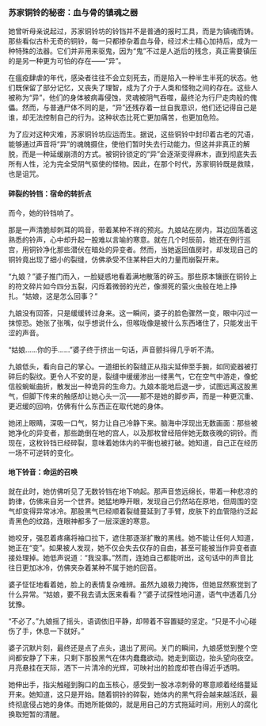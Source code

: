 ### 苏家铜铃的秘密：血与骨的镇魂之器

她曾听母亲说起过，苏家铜铃坊的铃铛并不是普通的报时工具，而是为镇魂而铸。那些看似古朴无奇的铜铃，每一只都掺杂着血与骨，经过术士精心加持后，成为一种特殊的法器。它们并非用来驱鬼，因为“鬼”不过是人逝后的残念，真正需要镇压的是另一种更为可怕的存在——“异”。

在瘟疫肆虐的年代，感染者往往不会立刻死去，而是陷入一种半生半死的状态。他们既保留了部分记忆，又丧失了理智，成为了介于人类和怪物之间的存在。这些人被称为“异”，他们的身体被病毒侵蚀，灵魂被阴气吞噬，最终沦为行尸走肉般的傀儡。然而，与普通尸体不同的是，“异”还残存着一丝自我意识，他们还记得自己是谁，却无法控制自己的行为。这种状态比死亡更加痛苦，也更加危险。

为了应对这种灾难，苏家铜铃坊应运而生。据说，这些铜铃中封印着古老的咒语，能够通过声音将“异”的魂魄摄住，使他们暂时失去行动能力。但这并非真正的解脱，而是一种延缓崩溃的方式。被铜铃锁定的“异”会逐渐变得麻木，直到彻底失去所有人性，沦为完全受阴气驱使的怪物。因此，在那个时代，苏家铜铃既是救赎，也是诅咒。

#### 碎裂的铃铛：宿命的转折点

而今，她的铃铛响了。

那是一声清脆却刺耳的鸣音，带着某种不祥的预兆。九娘站在房内，耳边回荡着这熟悉的铃声，心中却升起一股难以言喻的寒意。就在几个时辰前，她还在例行巡宫，用铜铃净化那些潜伏在暗处的异变者。然而，当她返回值房时，却发现自己的铜铃竟出现了细小的裂缝，仿佛承受不住某种巨大的力量而崩裂开来。

“九娘？”婆子推门而入，一脸疑惑地看着满地散落的碎玉。那些原本镶嵌在铜铃上的符文碎片如今四分五裂，闪烁着微弱的光芒，像濒死的萤火虫般在地上挣扎。“姑娘，这是怎么回事？”

九娘没有回答，只是缓缓转过身来。这一瞬间，婆子的脸色骤然一变，眼中闪过一抹惊恐。她张了张嘴，似乎想说什么，但喉咙像是被什么东西堵住了，只能发出干涩的声音。

“姑娘……你的手……”婆子终于挤出一句话，声音颤抖得几乎听不清。

九娘低头，看向自己的掌心。一道细长的裂缝正从指尖延伸至手腕，如同瓷器被打碎后的裂纹。更令人不安的是，裂缝中缓缓渗出一缕黑气，它在空气中游走，像蛇信般蜿蜒曲折，散发出一种诡异的生命力。九娘本能地后退一步，试图远离这股黑气，但脚下传来的触感却让她心头一沉——那不是她的脚步声，而是一种更沉重、更迟缓的回响，仿佛有什么东西正在取代她的身体。

她闭上眼睛，深吸一口气，努力让自己冷静下来。脑海中浮现出无数画面：那些被她净化的异变者，那些跪倒在地的宫人，以及那枚曾经陪伴她无数夜晚的铜铃。而现在，这枚铃铛已经碎裂，意味着她体内的平衡也被打破。她知道，自己正在经历一场不可逆转的变化。

#### 地下铃音：命运的召唤

就在此时，她仿佛听见了无数铃铛在地下响起。那声音悠远绵长，带着一种悲凉的韵律，仿佛来自另一个世界。她猛地睁开眼，发现自己仍然站在原地，但周围的空气却变得异常冰冷。那股黑气已经顺着裂缝蔓延到了手臂，皮肤下的血管隐约泛起青黑色的纹路，连眼神都多了一层深邃的寒意。

她咬牙，强忍着疼痛将袖口拉下，遮住那逐渐扩散的黑线。她不能让任何人知道，她正在“变”。如果被人发现，她不仅会失去仅存的自由，甚至可能被当作异变者直接处理掉。她低声说道：“我没事。”然而，连她自己都能听出，这句话中的声音比往日更加冰冷，仿佛夹杂着某种不属于她的回音。

婆子怔怔地看着她，脸上的表情复杂难辨。虽然九娘极力掩饰，但她显然察觉到了什么异常。“姑娘，要不我去请太医来看看？”婆子试探性地问道，语气中透着几分犹豫。

“不必了。”九娘摇了摇头，语调依旧平静，却带着不容置疑的坚定。“只是不小心碰伤了手，休息一下就好。”

婆子沉默片刻，最终还是点了点头，退出了房间。关门的瞬间，九娘感觉到整个空间都安静了下来，只剩下那股黑气在体内蠢蠢欲动。她走到窗边，抬头望向夜空。月亮悬挂在天际，洒下一片清冷的光辉，可映衬出的脸庞却苍白得近乎透明。

她伸出手，指尖触碰到胸口的血玉核心，感受到一股冰凉刺骨的寒意顺着经络蔓延开来。她知道，这只是开始。随着铜铃的碎裂，她体内的黑气将会越来越活跃，最终彻底侵占她的身体。而她所能做的，就是用自己的方式拖延时间，用别人的腐化换取短暂的清醒。

